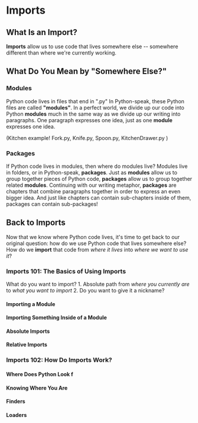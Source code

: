 # Imports

## What Is an Import?
**Imports** allow us to use code that lives somewhere else -- somewhere different than where we're currently working. 

## What Do You Mean by "Somewhere Else?"

### Modules
Python code lives in files that end in ".py"
In Python-speak, these Python files are called **"modules"**.
In a perfect world, we divide up our code into Python **modules** much in the same way as we divide up our writing into paragraphs. One paragraph expresses one idea, just as one **module** expresses one idea.

(Kitchen example! Fork.py, Knife.py, Spoon.py, KitchenDrawer.py )

### Packages
If Python code lives in modules, then where do modules live? 
Modules live in folders, or in Python-speak, **packages**.
Just as **modules** allow us to group together pieces of Python code, **packages** allow us to group together related **modules**. Continuing with our writing metaphor, **packages** are chapters that combine paragraphs together in order to express an even bigger idea.
And just like chapters can contain sub-chapters inside of them, packages can contain sub-packages! 

## Back to Imports
Now that we know where Python code lives, it's time to get back to our original question: how do we use Python code that lives somewhere else? How do we **import** that code from *where it lives* into *where we want to use it*?

### Imports 101: The Basics of Using Imports
What do you want to import?
	1. Absolute path from *where you currently are* to *what you want to import*
	2. Do you want to give it a nickname?

#### Importing a Module

#### Importing Something Inside of a Module

#### Absolute Imports

#### Relative Imports

### Imports 102: How Do Imports Work?

#### Where Does Python Look f

#### Knowing Where You Are

#### Finders

#### Loaders

<!--stackedit_data:
eyJoaXN0b3J5IjpbLTE2NDUwNTkwMzMsMTU2NDgwMjY5NCwtMT
U0MDk4MDAyMSwtMTQ1NzAyNDM3NSwtMTA4NzE4NjcwOCw2ODA4
NjA2NjcsLTE2NjI2NzQwNzEsMTgxMTk3Mjk1MCw0NzM2MjExND
NdfQ==
-->